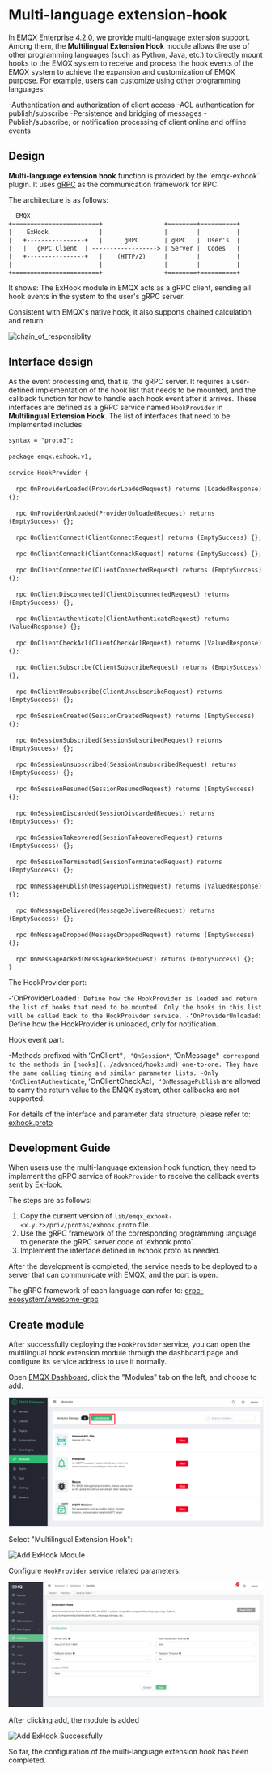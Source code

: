 # Multi-language extension-hook

In EMQX Enterprise 4.2.0, we provide multi-language extension support. Among them, the **Multilingual Extension Hook** module allows the use of other programming languages ​​(such as Python, Java, etc.) to directly mount hooks to the EMQX system to receive and process the hook events of the EMQX system to achieve the expansion and customization of EMQX purpose. For example, users can customize using other programming languages:

-Authentication and authorization of client access
-ACL authentication for publish/subscribe
-Persistence and bridging of messages
-Publish/subscribe, or notification processing of client online and offline events

## Design

**Multi-language extension hook** function is provided by the ʻemqx-exhook` plugin. It uses [gRPC](https://www.grpc.io) as the communication framework for RPC.

The architecture is as follows:

```
  EMQX
+========================+                 +========+==========+
|    ExHook              |                 |        |          |
|   +----------------+   |      gRPC       | gRPC   |  User's  |
|   |   gRPC Client  | ------------------> | Server |  Codes   |
|   +----------------+   |    (HTTP/2)     |        |          |
|                        |                 |        |          |
+========================+                 +========+==========+
```

It shows: The ExHook module in EMQX acts as a gRPC client, sending all hook events in the system to the user's gRPC server.

Consistent with EMQX's native hook, it also supports chained calculation and return:

![chain_of_responsiblity](../advanced/assets/chain_of_responsiblity.png)

## Interface design

As the event processing end, that is, the gRPC server. It requires a user-defined implementation of the hook list that needs to be mounted, and the callback function for how to handle each hook event after it arrives. These interfaces are defined as a gRPC service named `HookProvider` in **Multilingual Extension Hook**. The list of interfaces that need to be implemented includes:

```
syntax = "proto3";

package emqx.exhook.v1;

service HookProvider {

  rpc OnProviderLoaded(ProviderLoadedRequest) returns (LoadedResponse) {};

  rpc OnProviderUnloaded(ProviderUnloadedRequest) returns (EmptySuccess) {};

  rpc OnClientConnect(ClientConnectRequest) returns (EmptySuccess) {};

  rpc OnClientConnack(ClientConnackRequest) returns (EmptySuccess) {};

  rpc OnClientConnected(ClientConnectedRequest) returns (EmptySuccess) {};

  rpc OnClientDisconnected(ClientDisconnectedRequest) returns (EmptySuccess) {};

  rpc OnClientAuthenticate(ClientAuthenticateRequest) returns (ValuedResponse) {};

  rpc OnClientCheckAcl(ClientCheckAclRequest) returns (ValuedResponse) {};

  rpc OnClientSubscribe(ClientSubscribeRequest) returns (EmptySuccess) {};

  rpc OnClientUnsubscribe(ClientUnsubscribeRequest) returns (EmptySuccess) {};

  rpc OnSessionCreated(SessionCreatedRequest) returns (EmptySuccess) {};

  rpc OnSessionSubscribed(SessionSubscribedRequest) returns (EmptySuccess) {};

  rpc OnSessionUnsubscribed(SessionUnsubscribedRequest) returns (EmptySuccess) {};

  rpc OnSessionResumed(SessionResumedRequest) returns (EmptySuccess) {};

  rpc OnSessionDiscarded(SessionDiscardedRequest) returns (EmptySuccess) {};

  rpc OnSessionTakeovered(SessionTakeoveredRequest) returns (EmptySuccess) {};

  rpc OnSessionTerminated(SessionTerminatedRequest) returns (EmptySuccess) {};

  rpc OnMessagePublish(MessagePublishRequest) returns (ValuedResponse) {};

  rpc OnMessageDelivered(MessageDeliveredRequest) returns (EmptySuccess) {};

  rpc OnMessageDropped(MessageDroppedRequest) returns (EmptySuccess) {};

  rpc OnMessageAcked(MessageAckedRequest) returns (EmptySuccess) {};
}
```

The HookProvider part:

-ʻOnProviderLoaded`: Define how the HookProvider is loaded and return the list of hooks that need to be mounted. Only the hooks in this list will be called back to the HookProivder service.
-ʻOnProviderUnloaded`: Define how the HookProvider is unloaded, only for notification.

Hook event part:

-Methods prefixed with ʻOnClient*`, ʻOnSession*`, ʻOnMessage*` correspond to the methods in [hooks](../advanced/hooks.md) one-to-one. They have the same calling timing and similar parameter lists.
-Only ʻOnClientAuthenticate`, ʻOnClientCheckAcl`, ʻOnMessagePublish` are allowed to carry the return value to the EMQX system, other callbacks are not supported.

For details of the interface and parameter data structure, please refer to: [exhook.proto](https://github.com/emqx/emqx-exhook/blob/dev/e4.2.0/priv/protos/exhook.proto)


## Development Guide

When users use the multi-language extension hook function, they need to implement the gRPC service of `HookProvider` to receive the callback events sent by ExHook.

The steps are as follows:

1. Copy the current version of `lib/emqx_exhook-<x.y.z>/priv/protos/exhook.proto` file.
2. Use the gRPC framework of the corresponding programming language to generate the gRPC server code of ʻexhook.proto`.
3. Implement the interface defined in exhook.proto as needed.

After the development is completed, the service needs to be deployed to a server that can communicate with EMQX, and the port is open.

The gRPC framework of each language can refer to: [grpc-ecosystem/awesome-grpc](https://github.com/grpc-ecosystem/awesome-grpc)


## Create module

After successfully deploying the `HookProvider` service, you can open the multilingual hook extension module through the dashboard page and configure its service address to use it normally.

Open [EMQX Dashboard](http://127.0.0.1:18083/#/modules), click the "Modules" tab on the left, and choose to add:

![Modules](./assets/modules.png)

Select "Multilingual Extension Hook":

![Add ExHook Module](./assets/exhook-add.jpg)

Configure `HookProvider` service related parameters:

![Configure ExHook gRPC Server](./assets/exhook-conf.jpg)

After clicking add, the module is added

![Add ExHook Successfully](./assets/exhook-succ.jpg)

So far, the configuration of the multi-language extension hook has been completed.